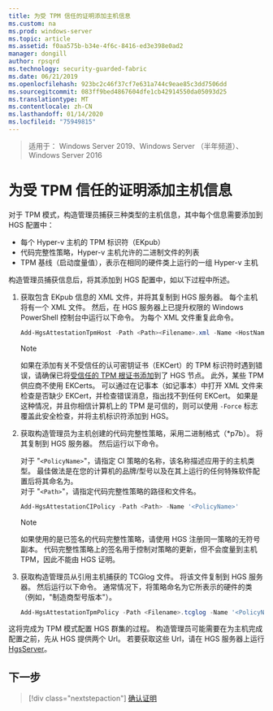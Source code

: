 ```yaml
---
title: 为受 TPM 信任的证明添加主机信息
ms.custom: na
ms.prod: windows-server
ms.topic: article
ms.assetid: f0aa575b-b34e-4f6c-8416-ed3e398e0ad2
manager: dongill
author: rpsqrd
ms.technology: security-guarded-fabric
ms.date: 06/21/2019
ms.openlocfilehash: 923bc2c46f37cf7e631a744c9eae85c3dd7506dd
ms.sourcegitcommit: 083ff9bed4867604dfe1cb42914550da05093d25
ms.translationtype: MT
ms.contentlocale: zh-CN
ms.lasthandoff: 01/14/2020
ms.locfileid: "75949815"
---
```

>适用于： Windows Server 2019、Windows Server （半年频道）、Windows Server 2016

# <a name="add-host-information-for-tpm-trusted-attestation"></a>为受 TPM 信任的证明添加主机信息

对于 TPM 模式，构造管理员捕获三种类型的主机信息，其中每个信息需要添加到 HGS 配置中：

- 每个 Hyper-v 主机的 TPM 标识符（EKpub）
- 代码完整性策略，Hyper-v 主机允许的二进制文件的列表
- TPM 基线（启动度量值），表示在相同的硬件类上运行的一组 Hyper-v 主机

构造管理员捕获信息后，将其添加到 HGS 配置中，如以下过程中所述。

1. 获取包含 EKpub 信息的 XML 文件，并将其复制到 HGS 服务器。 每个主机将有一个 XML 文件。 然后，在 HGS 服务器上已提升权限的 Windows PowerShell 控制台中运行以下命令。 为每个 XML 文件重复此命令。

    ```powershell
    Add-HgsAttestationTpmHost -Path <Path><Filename>.xml -Name <HostName>
    ```

    > [!NOTE]
    > 如果在添加有关不受信任的认可密钥证书（EKCert）的 TPM 标识符时遇到错误，请确保已将[受信任的 TPM 根证书添加](guarded-fabric-install-trusted-tpm-root-certificates.md)到了 HGS 节点。
    > 此外，某些 TPM 供应商不使用 EKCerts。
    > 可以通过在记事本（如记事本）中打开 XML 文件来检查是否缺少 EKCert，并检查错误消息，指出找不到任何 EKCert。
    > 如果是这种情况，并且你相信计算机上的 TPM 是可信的，则可以使用 `-Force` 标志覆盖此安全检查，并将主机标识符添加到 HGS。

2. 获取构造管理员为主机创建的代码完整性策略，采用二进制格式（\*p7b）。 将其复制到 HGS 服务器。 然后运行以下命令。

    对于 "`<PolicyName>`"，请指定 CI 策略的名称，该名称描述应用于的主机类型。 最佳做法是在您的计算机的品牌/型号以及在其上运行的任何特殊软件配置后将其命名为。<br>对于 "`<Path>`"，请指定代码完整性策略的路径和文件名。

    ```powershell
    Add-HgsAttestationCIPolicy -Path <Path> -Name '<PolicyName>'
    ```
    
    > [!NOTE]
    > 如果使用的是已签名的代码完整性策略，请使用 HGS 注册同一策略的无符号副本。
    > 代码完整性策略上的签名用于控制对策略的更新，但不会度量到主机 TPM，因此不能由 HGS 证明。

3. 获取构造管理员从引用主机捕获的 TCGlog 文件。 将该文件复制到 HGS 服务器。 然后运行以下命令。 通常情况下，将策略命名为它所表示的硬件的类（例如，"制造商型号版本"）。

    ```powershell
    Add-HgsAttestationTpmPolicy -Path <Filename>.tcglog -Name '<PolicyName>'
    ```

这将完成为 TPM 模式配置 HGS 群集的过程。 构造管理员可能需要在为主机完成配置之前，先从 HGS 提供两个 Url。 若要获取这些 Url，请在 HGS 服务器上运行[HgsServer](https://docs.microsoft.com/powershell/module/hgsserver/get-hgsserver?view=win10-ps)。

## <a name="next-step"></a>下一步

> [!div class="nextstepaction"]
> [确认证明](guarded-fabric-confirm-hosts-can-attest-successfully.md)
